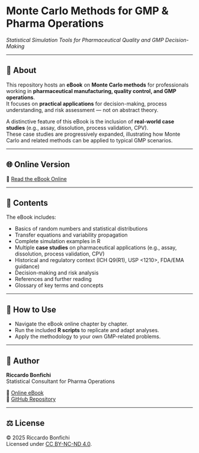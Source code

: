 # Monte Carlo Methods for GMP & Pharma Operations
_Statistical Simulation Tools for Pharmaceutical Quality and GMP Decision-Making_

---

## 📖 About
This repository hosts an **eBook** on **Monte Carlo methods** for professionals working in **pharmaceutical manufacturing, quality control, and GMP operations**.  
It focuses on **practical applications** for decision-making, process understanding, and risk assessment — not on abstract theory.  

A distinctive feature of this eBook is the inclusion of **real-world case studies** (e.g., assay, dissolution, process validation, CPV).  
These case studies are progressively expanded, illustrating how Monte Carlo and related methods can be applied to typical GMP scenarios.  

---

## 🌐 Online Version
📌 [Read the eBook Online](https://rbonfichi.github.io/monte-carlo-gmp-pharma/)  

---

## 📑 Contents
The eBook includes:  
- Basics of random numbers and statistical distributions  
- Transfer equations and variability propagation  
- Complete simulation examples in R  
- Multiple **case studies** on pharmaceutical applications (e.g., assay, dissolution, process validation, CPV)  
- Historical and regulatory context (ICH Q9(R1), USP <1210>, FDA/EMA guidance)  
- Decision-making and risk analysis  
- References and further reading  
- Glossary of key terms and concepts

---

## 🚀 How to Use
- Navigate the eBook online chapter by chapter.  
- Run the included **R scripts** to replicate and adapt analyses.  
- Apply the methodology to your own GMP-related problems.  

---

## 👤 Author
**Riccardo Bonfichi**  
Statistical Consultant for Pharma Operations  

📌 [Online eBook](https://rbonfichi.github.io/monte-carlo-gmp-pharma/)  
📌 [GitHub Repository](https://github.com/rbonfichi/monte-carlo-gmp-pharma)  

---

## ⚖️ License
© 2025 Riccardo Bonfichi  
Licensed under [CC BY-NC-ND 4.0](https://creativecommons.org/licenses/by-nc-nd/4.0/).
